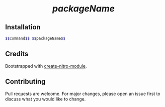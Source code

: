 # $$packageName$$

## Installation

```bash
$$command$$ $$packageName$$
```

## Credits
Bootstrapped with [create-nitro-module](https://github.com/patrickkabwe/create-nitro-module).

## Contributing
Pull requests are welcome. For major changes, please open an issue first to discuss what you would like to change.
